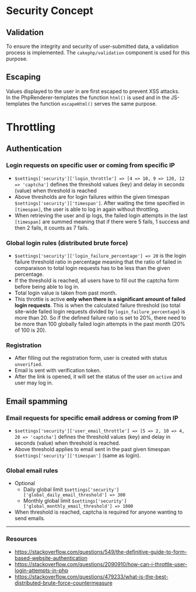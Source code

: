 # Security Concept

## Validation
To ensure the integrity and security of user-submitted data, a validation process 
is implemented. The `cakephp/validation` component is used for this purpose.

## Escaping
Values displayed to the user in are first escaped to prevent XSS attacks.  
In the PhpRenderer-templates the function `html()` is used and in the JS-templates
the function `escapeHtml()` serves the same purpose.

# Throttling

## Authentication

### Login requests on specific user or coming from specific IP

* `$settings['security']['login_throttle'] => [4 => 10, 9 => 120, 12 => 'captcha']` defines the threshold values (key)
  and delay in seconds (value) when threshold is reached
* Above thresholds are for login failures within the given timespan `$settings['security']['timespan']`. 
  After waiting the time specified in `[timespan]`, the user is able to log in again without throttling.
* When retrieving the user and ip logs, the failed login attempts in the last `[timespan]` are summed meaning 
  that if there were 5 fails, 1 success and then 2 fails, it counts as 7 fails. 

### Global login rules (distributed brute force)

* `$settings['security']['login_failure_percentage'] => 20` is the login failure threshold ratio in percentage 
  meaning that the ratio of failed in comparaison to total login requests has to be less than the given percentage.
* If the threshold is reached, all users have to fill out the captcha form before being able to log in.
* Total login value is taken from past month.
* This throttle is active **only when there is a significant amount of failed login requests**. This is
  when the calculated failure threshold (so total site-wide failed login requests divided by 
  `login_failure_percentage`) is more than 20. So if the defined failure ratio is set to 20%, there need 
  to be more than 100 globally failed login attempts in the past month (20% of 100 is 20).

### Registration
* After filling out the registration form, user is created with status `unverified`.
* Email is sent with verification token.
* After the link is opened, it will set the status of the user on `active` and user may log in. 

## Email spamming

### Email requests for specific email address or coming from IP

* `$settings['security']['user_email_throttle'] => [5 => 2, 10 => 4, 20 => 'captcha']` defines the threshold 
  values (key) and delay in seconds (value) when threshold is reached.
* Above threshold applies to email sent in the past given timespan `$settings['security']['timespan']`
  (same as login).

### Global email rules

* Optional
    * Daily global limit `$settings['security']['global_daily_email_threshold'] => 300`
    * Monthly global limit `$settings['security']['global_monthly_email_threshold'] => 1000`
* When threshold is reached, captcha is required for anyone wanting to send emails.


---

### Resources
* https://stackoverflow.com/questions/549/the-definitive-guide-to-form-based-website-authentication
* https://stackoverflow.com/questions/2090910/how-can-i-throttle-user-login-attempts-in-php
* https://stackoverflow.com/questions/479233/what-is-the-best-distributed-brute-force-countermeasure
